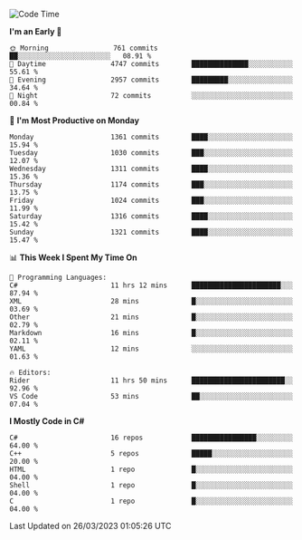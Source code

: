 <!--START_SECTION:waka-->
![Code Time](http://img.shields.io/badge/Code%20Time-1%2C006%20hrs%2028%20mins-blue)

**I'm an Early 🐤** 

```text
🌞 Morning                761 commits         ██░░░░░░░░░░░░░░░░░░░░░░░   08.91 % 
🌆 Daytime                4747 commits        ██████████████░░░░░░░░░░░   55.61 % 
🌃 Evening                2957 commits        █████████░░░░░░░░░░░░░░░░   34.64 % 
🌙 Night                  72 commits          ░░░░░░░░░░░░░░░░░░░░░░░░░   00.84 % 
```
📅 **I'm Most Productive on Monday** 

```text
Monday                   1361 commits        ████░░░░░░░░░░░░░░░░░░░░░   15.94 % 
Tuesday                  1030 commits        ███░░░░░░░░░░░░░░░░░░░░░░   12.07 % 
Wednesday                1311 commits        ████░░░░░░░░░░░░░░░░░░░░░   15.36 % 
Thursday                 1174 commits        ███░░░░░░░░░░░░░░░░░░░░░░   13.75 % 
Friday                   1024 commits        ███░░░░░░░░░░░░░░░░░░░░░░   11.99 % 
Saturday                 1316 commits        ████░░░░░░░░░░░░░░░░░░░░░   15.42 % 
Sunday                   1321 commits        ████░░░░░░░░░░░░░░░░░░░░░   15.47 % 
```


📊 **This Week I Spent My Time On** 

```text
💬 Programming Languages: 
C#                       11 hrs 12 mins      ██████████████████████░░░   87.94 % 
XML                      28 mins             █░░░░░░░░░░░░░░░░░░░░░░░░   03.69 % 
Other                    21 mins             █░░░░░░░░░░░░░░░░░░░░░░░░   02.79 % 
Markdown                 16 mins             █░░░░░░░░░░░░░░░░░░░░░░░░   02.11 % 
YAML                     12 mins             ░░░░░░░░░░░░░░░░░░░░░░░░░   01.63 % 

🔥 Editors: 
Rider                    11 hrs 50 mins      ███████████████████████░░   92.96 % 
VS Code                  53 mins             ██░░░░░░░░░░░░░░░░░░░░░░░   07.04 % 
```

**I Mostly Code in C#** 

```text
C#                       16 repos            ████████████████░░░░░░░░░   64.00 % 
C++                      5 repos             █████░░░░░░░░░░░░░░░░░░░░   20.00 % 
HTML                     1 repo              █░░░░░░░░░░░░░░░░░░░░░░░░   04.00 % 
Shell                    1 repo              █░░░░░░░░░░░░░░░░░░░░░░░░   04.00 % 
C                        1 repo              █░░░░░░░░░░░░░░░░░░░░░░░░   04.00 % 
```




 Last Updated on 26/03/2023 01:05:26 UTC
<!--END_SECTION:waka-->
